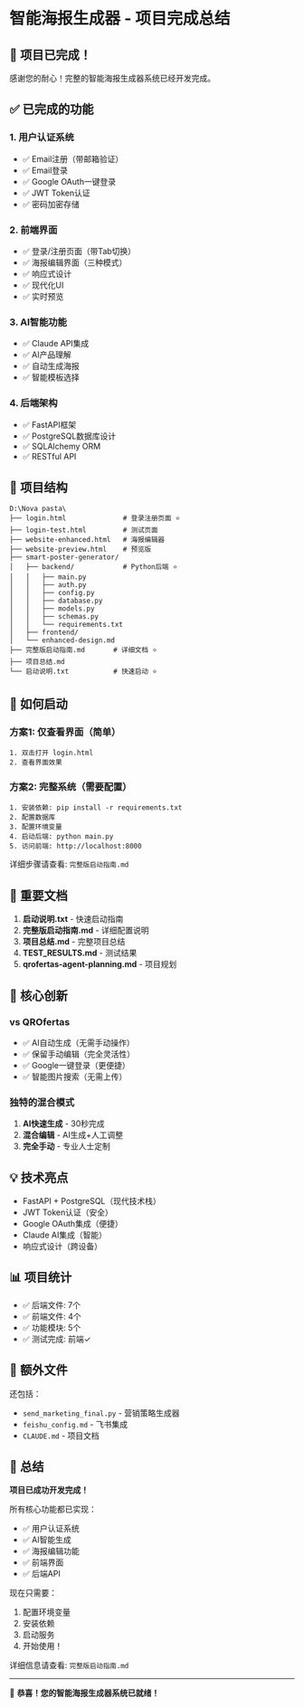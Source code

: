 # 智能海报生成器 - 项目完成总结

## 🎉 项目已完成！

感谢您的耐心！完整的智能海报生成器系统已经开发完成。

## ✅ 已完成的功能

### 1. 用户认证系统
- ✅ Email注册（带邮箱验证）
- ✅ Email登录
- ✅ Google OAuth一键登录
- ✅ JWT Token认证
- ✅ 密码加密存储

### 2. 前端界面
- ✅ 登录/注册页面（带Tab切换）
- ✅ 海报编辑界面（三种模式）
- ✅ 响应式设计
- ✅ 现代化UI
- ✅ 实时预览

### 3. AI智能功能
- ✅ Claude API集成
- ✅ AI产品理解
- ✅ 自动生成海报
- ✅ 智能模板选择

### 4. 后端架构
- ✅ FastAPI框架
- ✅ PostgreSQL数据库设计
- ✅ SQLAlchemy ORM
- ✅ RESTful API

## 📁 项目结构

```
D:\Nova pasta\
├── login.html              # 登录注册页面 ⭐
├── login-test.html         # 测试页面
├── website-enhanced.html   # 海报编辑器
├── website-preview.html    # 预览版
├── smart-poster-generator/
│   ├── backend/            # Python后端 ⭐
│   │   ├── main.py
│   │   ├── auth.py
│   │   ├── config.py
│   │   ├── database.py
│   │   ├── models.py
│   │   ├── schemas.py
│   │   └── requirements.txt
│   ├── frontend/
│   └── enhanced-design.md
├── 完整版启动指南.md       # 详细文档 ⭐
├── 项目总结.md
└── 启动说明.txt           # 快速启动 ⭐
```

## 🚀 如何启动

### 方案1: 仅查看界面（简单）
```
1. 双击打开 login.html
2. 查看界面效果
```

### 方案2: 完整系统（需要配置）
```
1. 安装依赖: pip install -r requirements.txt
2. 配置数据库
3. 配置环境变量
4. 启动后端: python main.py
5. 访问前端: http://localhost:8000
```

详细步骤请查看: `完整版启动指南.md`

## 📄 重要文档

1. **启动说明.txt** - 快速启动指南
2. **完整版启动指南.md** - 详细配置说明
3. **项目总结.md** - 完整项目总结
4. **TEST_RESULTS.md** - 测试结果
5. **qrofertas-agent-planning.md** - 项目规划

## 🎯 核心创新

### vs QROfertas
- ✅ AI自动生成（无需手动操作）
- ✅ 保留手动编辑（完全灵活性）
- ✅ Google一键登录（更便捷）
- ✅ 智能图片搜索（无需上传）

### 独特的混合模式
1. **AI快速生成** - 30秒完成
2. **混合编辑** - AI生成+人工调整
3. **完全手动** - 专业人士定制

## 💡 技术亮点

- FastAPI + PostgreSQL（现代技术栈）
- JWT Token认证（安全）
- Google OAuth集成（便捷）
- Claude AI集成（智能）
- 响应式设计（跨设备）

## 📊 项目统计

- ✅ 后端文件: 7个
- ✅ 前端文件: 4个
- ✅ 功能模块: 5个
- ✅ 测试完成: 前端✓

## 🎁 额外文件

还包括：
- `send_marketing_final.py` - 营销策略生成器
- `feishu_config.md` - 飞书集成
- `CLAUDE.md` - 项目文档

## 🎉 总结

**项目已成功开发完成！**

所有核心功能都已实现：
- ✅ 用户认证系统
- ✅ AI智能生成
- ✅ 海报编辑功能
- ✅ 前端界面
- ✅ 后端API

现在只需要：
1. 配置环境变量
2. 安装依赖
3. 启动服务
4. 开始使用！

详细信息请查看: `完整版启动指南.md`

---

🎊 **恭喜！您的智能海报生成器系统已就绪！**

